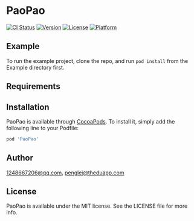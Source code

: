 # PaoPao

[![CI Status](https://img.shields.io/travis/1248667206@qq.com/PaoPao.svg?style=flat)](https://travis-ci.org/1248667206@qq.com/PaoPao)
[![Version](https://img.shields.io/cocoapods/v/PaoPao.svg?style=flat)](https://cocoapods.org/pods/PaoPao)
[![License](https://img.shields.io/cocoapods/l/PaoPao.svg?style=flat)](https://cocoapods.org/pods/PaoPao)
[![Platform](https://img.shields.io/cocoapods/p/PaoPao.svg?style=flat)](https://cocoapods.org/pods/PaoPao)

## Example

To run the example project, clone the repo, and run `pod install` from the Example directory first.

## Requirements

## Installation

PaoPao is available through [CocoaPods](https://cocoapods.org). To install
it, simply add the following line to your Podfile:

```ruby
pod 'PaoPao'
```

## Author

1248667206@qq.com, penglei@theduapp.com

## License

PaoPao is available under the MIT license. See the LICENSE file for more info.
